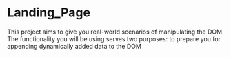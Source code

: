 # Landing_Page
This project aims to give you real-world scenarios of manipulating the DOM. 
The functionality you will be using serves two purposes: to prepare you for appending dynamically added data to the DOM
